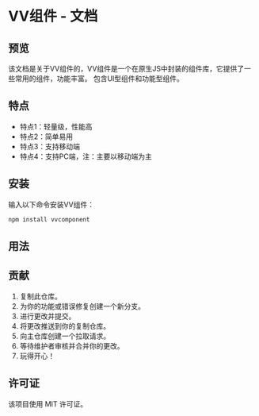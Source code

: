 # VV组件 - 文档

## 预览
该文档是关于VV组件的，VV组件是一个在原生JS中封装的组件库，它提供了一些常用的组件，功能丰富。
包含UI型组件和功能型组件。

## 特点
- 特点1：轻量级，性能高
- 特点2：简单易用
- 特点3：支持移动端
- 特点4：支持PC端，注：主要以移动端为主

## 安装
输入以下命令安装VV组件：
```bash
npm install vvcomponent
```

## 用法


## 贡献
1. 复制此仓库。
2. 为你的功能或错误修复创建一个新分支。
3. 进行更改并提交。
4. 将更改推送到你的复制仓库。
5. 向主仓库创建一个拉取请求。
6. 等待维护者审核并合并你的更改。
7. 玩得开心！

## 许可证
该项目使用 MIT 许可证。